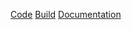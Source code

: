 [Code](Root/Code/Code.md)
[Build](Root/Build/Build.md)
[Documentation](Root/Documentation/Documentation.md)
